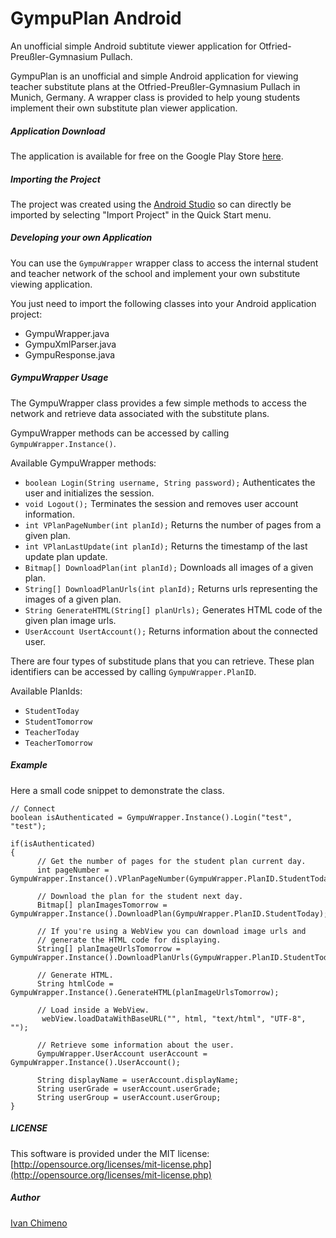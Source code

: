 # GympuPlan Android
An unofficial simple Android subtitute viewer application for Otfried-Preußler-Gymnasium Pullach.

GympuPlan is an unofficial and simple Android application for viewing teacher substitute plans at the Otfried-Preußler-Gymnasium Pullach in Munich, Germany. A wrapper class is provided to help young students implement their own substitute plan viewer application.

##### Application Download
The application is available for free on  the Google Play Store [here](https://play.google.com/store/apps/details?id=com.ivanchimeno.gympuplan).

##### Importing the Project
The project was created using the [Android Studio](http://developer.android.com/sdk/index.html) so can directly be imported by selecting "Import Project" in the Quick Start menu.

##### Developing your own Application
You can use the `GympuWrapper` wrapper class to access the internal student and teacher network of the school and implement your own substitute viewing application.

You just need to import the following classes into your Android application project:
  *	GympuWrapper.java
  *	GympuXmlParser.java
  *	GympuResponse.java

##### GympuWrapper Usage
The GympuWrapper class provides a few simple methods to access the network and retrieve data associated with the substitute plans.

GympuWrapper methods can be accessed by calling `GympuWrapper.Instance()`.

Available GympuWrapper methods:
  * `boolean Login(String username, String password);` Authenticates the user and initializes the session.
  * `void Logout();` Terminates the session and removes user account information.
  * `int VPlanPageNumber(int planId);` Returns the number of pages from a given plan.
  * `int VPlanLastUpdate(int planId);` Returns the timestamp of the last update plan update.
  * `Bitmap[] DownloadPlan(int planId);` Downloads all images of a given plan.
  * `String[] DownloadPlanUrls(int planId);` Returns urls representing the images of a given plan.
  * `String GenerateHTML(String[] planUrls);` Generates HTML code of the given plan image urls.
  * `UserAccount UsertAccount();` Returns information about the connected user.

There are four types of substitude plans that you can retrieve. These plan identifiers can be accessed by calling `GympuWrapper.PlanID`.

Available PlanIds:
  * `StudentToday`
  * `StudentTomorrow`
  * `TeacherToday`
  * `TeacherTomorrow`
  
##### Example
Here a small code snippet to demonstrate the class.
```
// Connect
boolean isAuthenticated = GympuWrapper.Instance().Login("test", "test");

if(isAuthenticated)
{
      // Get the number of pages for the student plan current day.
      int pageNumber = GympuWrapper.Instance().VPlanPageNumber(GympuWrapper.PlanID.StudentToday);
      
      // Download the plan for the student next day.
      Bitmap[] planImagesTomorrow = GympuWrapper.Instance().DownloadPlan(GympuWrapper.PlanID.StudentToday);
      
      // If you're using a WebView you can download image urls and 
      // generate the HTML code for displaying.
      String[] planImageUrlsTomorrow = GympuWrapper.Instance().DownloadPlanUrls(GympuWrapper.PlanID.StudentToday);
      
      // Generate HTML.
      String htmlCode = GympuWrapper.Instance().GenerateHTML(planImageUrlsTomorrow);
      
      // Load inside a WebView.
       webView.loadDataWithBaseURL("", html, "text/html", "UTF-8", "");
       
      // Retrieve some information about the user.
      GympuWrapper.UserAccount userAccount = GympuWrapper.Instance().UserAccount();
      
      String displayName = userAccount.displayName;
      String userGrade = userAccount.userGrade;
      String userGroup = userAccount.userGroup;
}
```

##### LICENSE
This software is provided under the MIT license: [http://opensource.org/licenses/mit-license.php](http://opensource.org/licenses/mit-license.php)

##### Author
[Ivan Chimeno](https://github.com/ivanchimeno)






